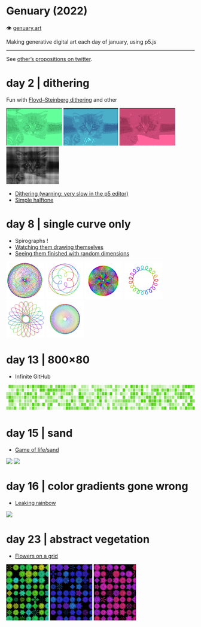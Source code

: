 # Genuary (2022)

👁️ [genuary.art](https://genuary.art)

Making generative digital art each day of january, using p5.js

---

See [other’s propositions on twitter](https://twitter.com/search?q=%23GENUARY&f=live).

# day 2 | dithering

Fun with [Floyd–Steinberg dithering](https://en.wikipedia.org/wiki/Floyd%E2%80%93Steinberg_dithering) and other

<img src="d02_Dithering/screen2.png" height=100> <img src="d02_Dithering/screenshot1.png" height=100>
<img src="d02_Dithering/screen1.png" height=100> <img src="d02_Dithering_halftone/halftone.png" height=100>

- [Dithering (warning: very slow in the p5 editor)](https://editor.p5js.org/eliseduverdier/sketches/rCXloFDUG)
- [Simple halftone](https://editor.p5js.org/eliseduverdier/sketches/ZgJCtu7Rg)

<!-- # day 3 | space -->

# day 8 | single curve only

- Spirographs !
- [Watching them drawing themselves](https://editor.p5js.org/eliseduverdier/sketches/iiqB_0n9j)
- [Seeing them finished with random dimensions](https://editor.p5js.org/eliseduverdier/sketches/OQx8bRzMc)

<img src="d08_single_curve_only/img2/screen1.png" height=100> <img src="d08_single_curve_only/img2/screen2.png" height=100>
<img src="d08_single_curve_only/img2/screen3.png" height=100> <img src="d08_single_curve_only/img2/screen4.png" height=100>
<img src="d08_single_curve_only/img2/screen5.png" height=100> <img src="d08_single_curve_only/img2/canvas5.png" height=100>

# day 13 | 800×80

- Infinite GitHub

<img src="d13-80x800/infinite-github.gif" height=70>

# day 15 | sand

- [Game of life/sand](https://editor.p5js.org/eliseduverdier/sketches/RsIWEAwTU)

<img src="d15-Sand/gameoflife/game-of-sand.gif" height=150> <img src="d15-Sand/gameoflife/game-of-sand2.gif" height=150>

# day 16 | color gradients gone wrong

- [Leaking rainbow](https://editor.p5js.org/eliseduverdier/sketches/kAUg9Pqlf)

<img src="d16-Color-gradients-gone-wrong/dripping.gif" height=150>

# day 23 | abstract vegetation

- [Flowers on a grid](https://editor.p5js.org/eliseduverdier/sketches/5fHAUClrD)

<img src="d23-Abstract-vegetation/grid2.png" height=150> <img src="d23-Abstract-vegetation/grid3.png" height=150> <img src="d23-Abstract-vegetation/grid4.png" height=150>

<!--
  <summary>
  Day #
  <details>
  <img src="" alt="" />
  </details>
  </summary>
  -->
